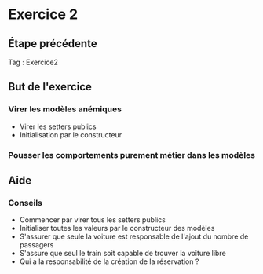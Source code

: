 # Exercice 2

## Étape précédente

Tag : Exercice2


## But de l'exercice

### Virer les modèles anémiques

- Virer les setters publics
- Initialisation par le constructeur


### Pousser les comportements purement métier dans les modèles



## Aide

### Conseils

- Commencer par virer tous les setters publics
- Initialiser toutes les valeurs par le constructeur des modèles
- S'assurer que seule la voiture est responsable de l'ajout du nombre de passagers
- S'assure que seul le train soit capable de trouver la voiture libre
- Qui a la responsabilité de la création de la réservation ?